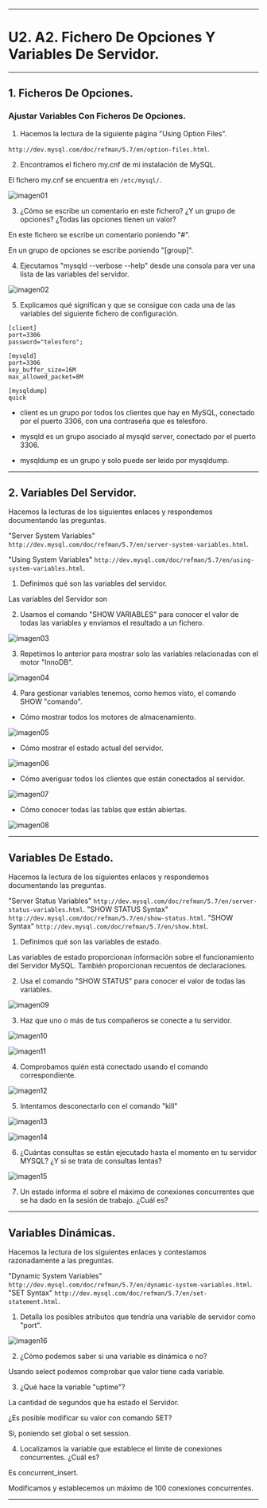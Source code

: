 ___

# **U2. A2. Fichero De Opciones Y Variables De Servidor.**

---

## **1. Ficheros De Opciones.**

### **Ajustar Variables Con Ficheros De Opciones.**

1. Hacemos la lectura de la siguiente página "Using Option Files".

`http://dev.mysql.com/doc/refman/5.7/en/option-files.html`.

2. Encontramos el fichero my.cnf de mi instalación de MySQL.

El fichero my.cnf se encuentra en `/etc/mysql/`.

![imagen01](./images/01.png)

3. ¿Cómo se escribe un comentario en este fichero? ¿Y un grupo de opciones? ¿Todas las opciones tienen un valor?

En este fichero se escribe un comentario poniendo "#".

En un grupo de opciones se escribe poniendo "[group]".

4. Ejecutamos "mysqld --verbose --help" desde una consola para ver una lista de las variables del servidor.

![imagen02](./images/02.png)

5. Explicamos qué significan y que se consigue con cada una de las variables del siguiente fichero de configuración.

~~~
[client]
port=3306
password="telesforo";

[mysqld]
port=3306
key_buffer_size=16M
max_allowed_packet=8M

[mysqldump]
quick
~~~

* client es un grupo por todos los clientes que hay en MySQL, conectado por el puerto 3306, con una contraseña que es telesforo.

* mysqld es un grupo asociado al mysqld server, conectado por el puerto 3306.

* mysqldump es un grupo y solo puede ser leido por mysqldump.

---

## **2. Variables Del Servidor.**

Hacemos la lecturas de los siguientes enlaces y respondemos documentando las preguntas.

"Server System Variables"
`http://dev.mysql.com/doc/refman/5.7/en/server-system-variables.html`.

"Using System Variables"
`http://dev.mysql.com/doc/refman/5.7/en/using-system-variables.html`.

1. Definimos qué son las variables del servidor.

Las variables del Servidor son

2. Usamos el comando "SHOW VARIABLES" para conocer el valor de todas las variables y enviamos el resultado a un fichero.

![imagen03](./images/03.png)

3. Repetimos lo anterior para mostrar solo las variables relacionadas con el motor "InnoDB".

![imagen04](./images/04.png)

4. Para gestionar variables tenemos, como hemos visto, el comando SHOW "comando".

* Cómo mostrar todos los motores de almacenamiento.

![imagen05](./images/05.png)

* Cómo mostrar el estado actual del servidor.

![imagen06](./images/06.png)

* Cómo averiguar todos los clientes que están conectados al servidor.

![imagen07](./images/07.png)

* Cómo conocer todas las tablas que están abiertas.

![imagen08](./images/08.png)

---

## **Variables De Estado.**

Hacemos la lectura de los siguientes enlaces y respondemos documentando las preguntas.

"Server Status Variables"
`http://dev.mysql.com/doc/refman/5.7/en/server-status-variables.html`.
"SHOW STATUS Syntax"
`http://dev.mysql.com/doc/refman/5.7/en/show-status.html`.
"SHOW Syntax"
`http://dev.mysql.com/doc/refman/5.7/en/show.html`.

1. Definimos qué son las variables de estado.

Las variables de estado proporcionan información sobre el funcionamiento del Servidor MySQL. También proporcionan recuentos de declaraciones.

2. Usa el comando "SHOW STATUS" para conocer el valor de todas las variables.

![imagen09](./images/09.png)

3. Haz que uno o más de tus compañeros se conecte a tu servidor.

![imagen10](./images/10.png)

![imagen11](./images/11.png)

4. Comprobamos quién está conectado usando el comando correspondiente.

![imagen12](./images/12.png)

5. Intentamos desconectarlo con el comando "kill"

![imagen13](./images/13.png)

![imagen14](./images/14.png)

6. ¿Cuántas consultas se están ejecutado hasta el momento en tu servidor MYSQL? ¿Y si se trata de consultas lentas?

![imagen15](./images/15.png)

7. Un estado informa el sobre el máximo de conexiones concurrentes que se ha dado en la sesión de trabajo. ¿Cuál es?



---

## **Variables Dinámicas.**

Hacemos la lectura de los siguientes enlaces y contestamos razonadamente a las preguntas.

"Dynamic System Variables"
 `http://dev.mysql.com/doc/refman/5.7/en/dynamic-system-variables.html`.
"SET Syntax"
`http://dev.mysql.com/doc/refman/5.7/en/set-statement.html`.

1. Detalla los posibles atributos que tendría una variable de servidor como "port".

![imagen16](./images/16.png)

2. ¿Cómo podemos saber si una variable es dinámica o no?

Usando select podemos comprobar que valor tiene cada variable.

3. ¿Qué hace la variable "uptime"?

La cantidad de segundos que ha estado el Servidor.

¿Es posible modificar su valor con comando SET?

Si, poniendo set global o set session.

4. Localizamos la variable que establece el límite de conexiones concurrentes. ¿Cuál es?

Es concurrent_insert.

Modificamos y establecemos un máximo de 100 conexiones concurrentes.

---
